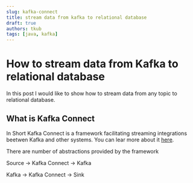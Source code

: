 ```yaml
---
slug: kafka-connect
title: stream data from kafka to relational database
draft: true
authors: tkub
tags: [java, kafka]
---
```


# How to stream data from Kafka to relational database

In this post I would like to show how to stream data from any topic to relational database.

<!-- truncate -->

## What is Kafka Connect

In Short Kafka Connect is a framework facilitating streaming integrations beetwen Kafka and other systems.
You can lear more about it [here](https://developer.confluent.io/courses/kafka-connect/intro/).

There are number of abstractions provided by the framework


Source -> Kafka Connect -> Kafka

Kafka -> Kafka Connect -> Sink


